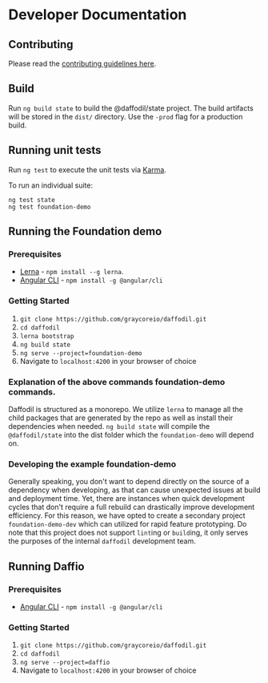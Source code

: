 # Developer Documentation

## Contributing
Please read the [contributing guidelines here](https://github.com/graycoreio/daffodil/blob/develop/CONTRIBUTING.md).

## Build

Run `ng build state` to build the @daffodil/state project. The build artifacts will be stored in the `dist/` directory. Use the `-prod` flag for a production build.

## Running unit tests

Run `ng test` to execute the unit tests via [Karma](https://karma-runner.github.io).

To run an individual suite:

```
ng test state
ng test foundation-demo
```

## Running the Foundation demo

### Prerequisites
* [Lerna](https://lernajs.io/) - `npm install --g lerna`.
* [Angular CLI](https://cli.angular.io/) - `npm install -g @angular/cli`

### Getting Started
1. `git clone https://github.com/graycoreio/daffodil.git`
2. `cd daffodil`
3. `lerna bootstrap`
4. `ng build state`
5. `ng serve --project=foundation-demo`
6. Navigate to `localhost:4200` in your browser of choice

### Explanation of the above commands foundation-demo commands.
Daffodil is structured as a monorepo. We utilize `lerna` to manage all the child packages that are generated by the repo as well as install their dependencies when needed. `ng build state` will compile the `@daffodil/state` into the dist folder which the `foundation-demo` will depend on.

### Developing the example foundation-demo
Generally speaking, you don't want to depend directly on the source of a dependency when developing, as that can cause unexpected issues at build and deployment time. Yet, there are instances when quick development cycles that don't require a full rebuild can drastically improve development efficiency. For this reason, we have opted to create a secondary project `foundation-demo-dev` which can utilized for rapid feature prototyping. Do note that this project does not support `lint`ing or `build`ing, it only serves the purposes of the internal `daffodil` development team.

## Running Daffio

### Prerequisites
* [Angular CLI](https://cli.angular.io/) - `npm install -g @angular/cli`

### Getting Started
1. `git clone https://github.com/graycoreio/daffodil.git`
2. `cd daffodil`
3. `ng serve --project=daffio`
4. Navigate to `localhost:4200` in your browser of choice
